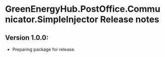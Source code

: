 # GreenEnergyHub.PostOffice.Communicator.SimpleInjector Release notes

## Version 1.0.0:
- Preparing package for release.
